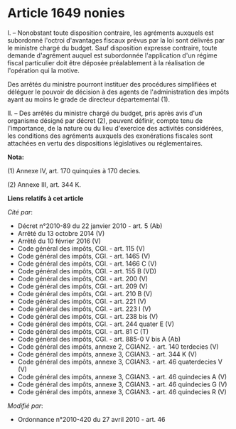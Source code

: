 # Article 1649 nonies

I. – Nonobstant toute disposition contraire, les agréments auxquels est subordonné l'octroi d'avantages fiscaux prévus par la
loi sont délivrés par le ministre chargé du budget. Sauf disposition expresse contraire, toute demande d'agrément auquel est
subordonnée l'application d'un régime fiscal particulier doit être déposée préalablement à la réalisation de l'opération qui
la motive.

Des arrêtés du ministre pourront instituer des procédures simplifiées et déléguer le pouvoir de décision à des agents de
l'administration des impôts ayant au moins le grade de directeur départemental (1).

II. – Des arrêtés du ministre chargé du budget, pris après avis d'un organisme désigné par décret (2), peuvent définir,
compte tenu de l'importance, de la nature ou du lieu d'exercice des activités considérées, les conditions des agréments
auxquels des exonérations fiscales sont attachées en vertu des dispositions législatives ou réglementaires.

**Nota:**

(1) Annexe IV, art. 170 quinquies à 170 decies. 

(2) Annexe III, art. 344 K.

**Liens relatifs à cet article**

_Cité par_:

  - Décret n°2010-89 du 22 janvier 2010 - art. 5 (Ab)
  - Arrêté du 13 octobre 2014 (V)
  - Arrêté du 10 février 2016 (V)
  - Code général des impôts, CGI. - art. 115 (V)
  - Code général des impôts, CGI. - art. 1465 (V)
  - Code général des impôts, CGI. - art. 1466 C (V)
  - Code général des impôts, CGI. - art. 155 B (VD)
  - Code général des impôts, CGI. - art. 200 (V)
  - Code général des impôts, CGI. - art. 209 (V)
  - Code général des impôts, CGI. - art. 210 B (V)
  - Code général des impôts, CGI. - art. 221 (V)
  - Code général des impôts, CGI. - art. 223 I (V)
  - Code général des impôts, CGI. - art. 238 bis (V)
  - Code général des impôts, CGI. - art. 244 quater E (V)
  - Code général des impôts, CGI. - art. 81 C (T)
  - Code général des impôts, CGI. - art. 885-0 V bis A (Ab)
  - Code général des impôts, annexe 2, CGIAN2. - art. 140 terdecies (V)
  - Code général des impôts, annexe 3, CGIAN3. - art. 344 K (V)
  - Code général des impôts, annexe 3, CGIAN3. - art. 46 quaterdecies V (V)
  - Code général des impôts, annexe 3, CGIAN3. - art. 46 quindecies A (V)
  - Code général des impôts, annexe 3, CGIAN3. - art. 46 quindecies G (V)
  - Code général des impôts, annexe 3, CGIAN3. - art. 46 quindecies R (V)

_Modifié par_:

  - Ordonnance n°2010-420  du 27 avril 2010 - art. 46
